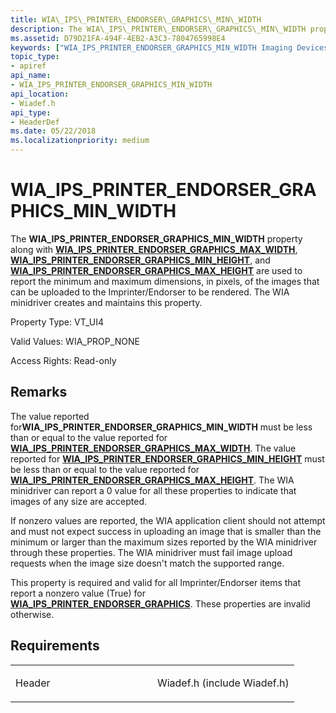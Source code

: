 ```yaml
---
title: WIA\_IPS\_PRINTER\_ENDORSER\_GRAPHICS\_MIN\_WIDTH
description: The WIA\_IPS\_PRINTER\_ENDORSER\_GRAPHICS\_MIN\_WIDTH property along with WIA\_IPS\_PRINTER\_ENDORSER\_GRAPHICS\_MAX\_WIDTH, WIA\_IPS\_PRINTER\_ENDORSER\_GRAPHICS\_MIN\_HEIGHT, and WIA\_IPS\_PRINTER\_ENDORSER\_GRAPHICS\_MAX\_HEIGHT are used to report the minimum and maximum dimensions, in pixels, of the images that can be uploaded to the Imprinter/Endorser to be rendered. The WIA minidriver creates and maintains this property.
ms.assetid: D79D21FA-494F-4EB2-A3C3-7804765998E4
keywords: ["WIA_IPS_PRINTER_ENDORSER_GRAPHICS_MIN_WIDTH Imaging Devices"]
topic_type:
- apiref
api_name:
- WIA_IPS_PRINTER_ENDORSER_GRAPHICS_MIN_WIDTH
api_location:
- Wiadef.h
api_type:
- HeaderDef
ms.date: 05/22/2018
ms.localizationpriority: medium
---
```


# WIA\_IPS\_PRINTER\_ENDORSER\_GRAPHICS\_MIN\_WIDTH


The **WIA\_IPS\_PRINTER\_ENDORSER\_GRAPHICS\_MIN\_WIDTH** property along with [**WIA\_IPS\_PRINTER\_ENDORSER\_GRAPHICS\_MAX\_WIDTH**](wia-ips-printer-endorser-graphics-max-width.md), [**WIA\_IPS\_PRINTER\_ENDORSER\_GRAPHICS\_MIN\_HEIGHT**](wia-ips-printer-endorser-graphics-min-height.md), and [**WIA\_IPS\_PRINTER\_ENDORSER\_GRAPHICS\_MAX\_HEIGHT**](wia-ips-printer-endorser-graphics-max-height.md) are used to report the minimum and maximum dimensions, in pixels, of the images that can be uploaded to the Imprinter/Endorser to be rendered. The WIA minidriver creates and maintains this property.




Property Type: VT\_UI4

Valid Values: WIA\_PROP\_NONE

Access Rights: Read-only

Remarks
-------

The value reported for**WIA\_IPS\_PRINTER\_ENDORSER\_GRAPHICS\_MIN\_WIDTH** must be less than or equal to the value reported for [**WIA\_IPS\_PRINTER\_ENDORSER\_GRAPHICS\_MAX\_WIDTH**](wia-ips-printer-endorser-graphics-max-width.md). The value reported for [**WIA\_IPS\_PRINTER\_ENDORSER\_GRAPHICS\_MIN\_HEIGHT**](wia-ips-printer-endorser-graphics-min-height.md) must be less than or equal to the value reported for [**WIA\_IPS\_PRINTER\_ENDORSER\_GRAPHICS\_MAX\_HEIGHT**](wia-ips-printer-endorser-graphics-max-height.md). The WIA minidriver can report a 0 value for all these properties to indicate that images of any size are accepted.

If nonzero values are reported, the WIA application client should not attempt and must not expect success in uploading an image that is smaller than the minimum or larger than the maximum sizes reported by the WIA minidriver through these properties. The WIA minidriver must fail image upload requests when the image size doesn't match the supported range.

This property is required and valid for all Imprinter/Endorser items that report a nonzero value (True) for [**WIA\_IPS\_PRINTER\_ENDORSER\_GRAPHICS**](wia-ips-printer-endorser-graphics.md). These properties are invalid otherwise.

Requirements
------------

<table>
<colgroup>
<col width="50%" />
<col width="50%" />
</colgroup>
<tbody>
<tr class="odd">
<td><p>Header</p></td>
<td>Wiadef.h (include Wiadef.h)</td>
</tr>
</tbody>
</table>

 

 





